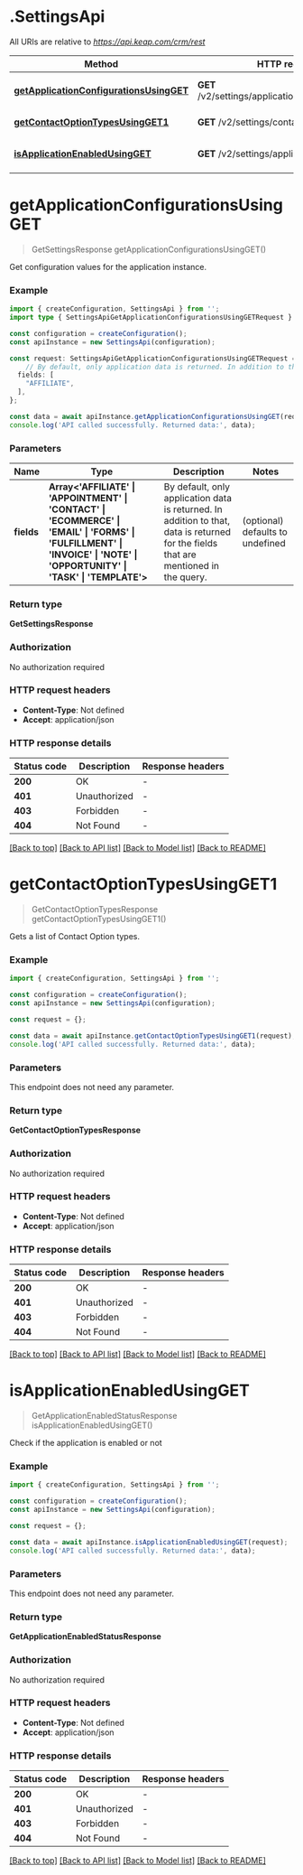 # .SettingsApi

All URIs are relative to *https://api.keap.com/crm/rest*

Method | HTTP request | Description
------------- | ------------- | -------------
[**getApplicationConfigurationsUsingGET**](SettingsApi.md#getApplicationConfigurationsUsingGET) | **GET** /v2/settings/applications:getConfiguration | Get Application Configuration
[**getContactOptionTypesUsingGET1**](SettingsApi.md#getContactOptionTypesUsingGET1) | **GET** /v2/settings/contactOptionTypes | Get Contact Option types
[**isApplicationEnabledUsingGET**](SettingsApi.md#isApplicationEnabledUsingGET) | **GET** /v2/settings/applications:isEnabled | Get Application Status


# **getApplicationConfigurationsUsingGET**
> GetSettingsResponse getApplicationConfigurationsUsingGET()

Get configuration values for the application instance.

### Example


```typescript
import { createConfiguration, SettingsApi } from '';
import type { SettingsApiGetApplicationConfigurationsUsingGETRequest } from '';

const configuration = createConfiguration();
const apiInstance = new SettingsApi(configuration);

const request: SettingsApiGetApplicationConfigurationsUsingGETRequest = {
    // By default, only application data is returned. In addition to that, data is returned for the fields that are mentioned in the query. (optional)
  fields: [
    "AFFILIATE",
  ],
};

const data = await apiInstance.getApplicationConfigurationsUsingGET(request);
console.log('API called successfully. Returned data:', data);
```


### Parameters

Name | Type | Description  | Notes
------------- | ------------- | ------------- | -------------
 **fields** | **Array<&#39;AFFILIATE&#39; &#124; &#39;APPOINTMENT&#39; &#124; &#39;CONTACT&#39; &#124; &#39;ECOMMERCE&#39; &#124; &#39;EMAIL&#39; &#124; &#39;FORMS&#39; &#124; &#39;FULFILLMENT&#39; &#124; &#39;INVOICE&#39; &#124; &#39;NOTE&#39; &#124; &#39;OPPORTUNITY&#39; &#124; &#39;TASK&#39; &#124; &#39;TEMPLATE&#39;>** | By default, only application data is returned. In addition to that, data is returned for the fields that are mentioned in the query. | (optional) defaults to undefined


### Return type

**GetSettingsResponse**

### Authorization

No authorization required

### HTTP request headers

 - **Content-Type**: Not defined
 - **Accept**: application/json


### HTTP response details
| Status code | Description | Response headers |
|-------------|-------------|------------------|
**200** | OK |  -  |
**401** | Unauthorized |  -  |
**403** | Forbidden |  -  |
**404** | Not Found |  -  |

[[Back to top]](#) [[Back to API list]](README.md#documentation-for-api-endpoints) [[Back to Model list]](README.md#documentation-for-models) [[Back to README]](README.md)

# **getContactOptionTypesUsingGET1**
> GetContactOptionTypesResponse getContactOptionTypesUsingGET1()

Gets a list of Contact Option types.

### Example


```typescript
import { createConfiguration, SettingsApi } from '';

const configuration = createConfiguration();
const apiInstance = new SettingsApi(configuration);

const request = {};

const data = await apiInstance.getContactOptionTypesUsingGET1(request);
console.log('API called successfully. Returned data:', data);
```


### Parameters
This endpoint does not need any parameter.


### Return type

**GetContactOptionTypesResponse**

### Authorization

No authorization required

### HTTP request headers

 - **Content-Type**: Not defined
 - **Accept**: application/json


### HTTP response details
| Status code | Description | Response headers |
|-------------|-------------|------------------|
**200** | OK |  -  |
**401** | Unauthorized |  -  |
**403** | Forbidden |  -  |
**404** | Not Found |  -  |

[[Back to top]](#) [[Back to API list]](README.md#documentation-for-api-endpoints) [[Back to Model list]](README.md#documentation-for-models) [[Back to README]](README.md)

# **isApplicationEnabledUsingGET**
> GetApplicationEnabledStatusResponse isApplicationEnabledUsingGET()

Check if the application is enabled or not

### Example


```typescript
import { createConfiguration, SettingsApi } from '';

const configuration = createConfiguration();
const apiInstance = new SettingsApi(configuration);

const request = {};

const data = await apiInstance.isApplicationEnabledUsingGET(request);
console.log('API called successfully. Returned data:', data);
```


### Parameters
This endpoint does not need any parameter.


### Return type

**GetApplicationEnabledStatusResponse**

### Authorization

No authorization required

### HTTP request headers

 - **Content-Type**: Not defined
 - **Accept**: application/json


### HTTP response details
| Status code | Description | Response headers |
|-------------|-------------|------------------|
**200** | OK |  -  |
**401** | Unauthorized |  -  |
**403** | Forbidden |  -  |
**404** | Not Found |  -  |

[[Back to top]](#) [[Back to API list]](README.md#documentation-for-api-endpoints) [[Back to Model list]](README.md#documentation-for-models) [[Back to README]](README.md)


